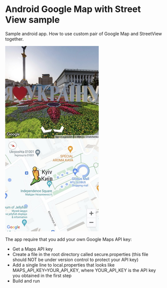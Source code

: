 # Android Google Map with Street View sample
Sample android app. How to use custom pair of Google Map and StreetView together.

![](/img/screenshot.jpg)

The app require that you add your own Google Maps API key:
* Get a Maps API key
* Create a file in the root directory called secure.properties (this file should NOT be under version control to protect your API key)
* Add a single line to local.properties that looks like MAPS_API_KEY=YOUR_API_KEY, where YOUR_API_KEY is the API key you obtained in the first step
* Build and run

